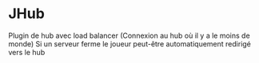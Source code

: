 # JHub
Plugin de hub avec load balancer (Connexion au hub où il y a le moins de monde)
Si un serveur ferme le joueur peut-être automatiquement redirigé vers le hub
